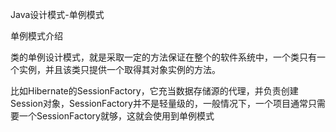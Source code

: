 Java设计模式-单例模式

单例模式介绍

类的单例设计模式，就是采取一定的方法保证在整个的软件系统中，一个类只有一个实例，并且该类只提供一个取得其对象实例的方法。

比如Hibernate的SessionFactory，它充当数据存储源的代理，并负责创建Session对象，SessionFactory并不是轻量级的，一般情况下，一个项目通常只需要一个SessionFactory就够，这就会使用到单例模式
